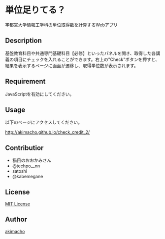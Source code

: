 単位足りてる？
====

宇都宮大学情報工学科の単位取得数を計算するWebアプリ

## Description

基盤教育科目や共通専門基礎科目【必修】といったパネルを開き、取得した各講義の項目にチェックを入れることができます。右上の"Check"ボタンを押すと、結果を表示するページに画面が遷移し、取得単位数が表示されます。

## Requirement

JavaScriptを有効にしてください。

## Usage

以下のページにアクセスしてください。

http://akimacho.github.io/check_credit_2/

## Contributior

* 猫目のおおかみさん
* @techpo__nn
* satoshi
* @kabemegane

## License

[MIT License](https://github.com/akimacho/check_credit_2/blob/gh-pages/LICENSE)

## Author

[akimacho](https://github.com/akimacho)
